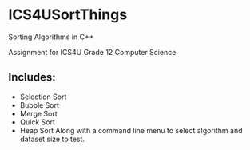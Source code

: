# ICS4USortThings
Sorting Algorithms in C++

Assignment for ICS4U Grade 12 Computer Science

## Includes:
- Selection Sort
- Bubble Sort
- Merge Sort
- Quick Sort
- Heap Sort
Along with a command line menu to select algorithm and dataset size to test.
